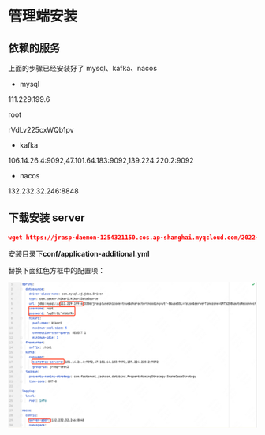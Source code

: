 # 管理端安装


## 依赖的服务

上面的步骤已经安装好了 mysql、kafka、nacos 

+ mysql 

111.229.199.6

root

rVdLv225cxWQb1pv


+ kafka

106.14.26.4:9092,47.101.64.183:9092,139.224.220.2:9092

+ nacos

132.232.32.246:8848


## 下载安装 server
```json
wget https://jrasp-daemon-1254321150.cos.ap-shanghai.myqcloud.com/2022-07-03/v1.0.7/rasp-admin.tar.gz
```

安装目录下**conf/application-additional.yml**

替换下面红色方框中的配置项：

![img.png](docs/.vuepress/public/images/guide/install/server-config.png)
